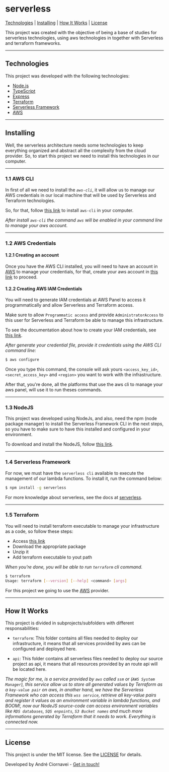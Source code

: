 # serverless

[Technologies](#-technologies)
|
[Installing](#-installing)
|
[How It Works](#-how-it-works)
|
[License](#-license)


This project was created with the objective of being a base of studies for serverless technologies, using aws technologies in together with Serverless and terraform frameworks.

---

## Technologies

This project was developed with the following technologies:

- [Node.js][nodejs]
- [TypeScript][typescript]
- [Express][express]
- [Terraform][terraform]
- [Serverless Framework][serverless]
- [AWS][aws]

---

## Installing

Well, the serverless architecture needs some technologies to keep everything organized and abstract all the complexity from the cloud provider. So, to start this project we need to install this technologies in our computer. 

---

### 1.1 AWS CLI

In first of all we need to install the _`aws-cli`_, it will allow us to manage our AWS credentials in our local machine that will be used by Serverless and Terraform technologies.

So, for that, follow [this link](https://docs.aws.amazon.com/cli/latest/userguide/install-cliv2.html) to install `aws-cli` in your computer.

_After install `aws-cli` the command `aws` will be enabled in your command line to manage your aws account._

---

### 1.2 AWS Credentials

#### 1.2.1 Creating an account

Once you have the AWS CLI installed, you will need to have an account in [AWS](https://aws.amazon.com/) to manage your credentials, for that, create your aws account in [this link](https://portal.aws.amazon.com/billing/signup#/start) to proceed.

#### 1.2.2 Creating AWS IAM Credentials

You will need to generate IAM credentials at AWS Panel to access it programmatically and allow Serverless and Terraform access.

Make sure to allow `Programmatic access` and provide `AdministratorAccess` to this user for Serverless and Terraform be able to manage this infrastructure.

To see the documentation about how to create your IAM credentials, see [this link](https://docs.aws.amazon.com/sdk-for-javascript/v2/developer-guide/getting-your-credentials.html).

_After generate your credential file, provide it credentials using the AWS CLI command line:_

```bash
$ aws configure
```

Once you type this command, the console will ask yours `<access_key_id>`, `<secret_access_key>` and `<region>` you want to work with the infrastructure.

After that, you're done, all the platforms that use the aws cli to manage your aws panel, will use it to run theses commands.

---

### 1.3 NodeJS

This project was developed using NodeJs, and also, need the npm (node package manager) to install the Serverless Framework CLI in the next steps, so you have to make sure to have this installed and configured in your environment.


To download and install the NodeJS, follow [this link](https://nodejs.org/en/download/).

---

### 1.4 Serverless Framework

For now, we must have the `serverless cli` available to execute the management of our lambda functions. To install it, run the command below:

```bash
$ npm install -g serverless
```

For more knowledge about serverless, see the docs at [serverless](https://www.serverless.com/framework/docs/).

---

### 1.5 Terraform

You will need to install terraform executable to manage your infrastructure as a code, so follow these steps:

- Access [this link](https://www.terraform.io/downloads.html)
- Download the appropriate package
- Unzip it
- Add terraform executable to yout path

_When you're done, you will be able to run `terraform` cli command._

```bash
$ terraform
Usage: terraform [--version] [--help] <command> [args]
```

For this project we going to use the [AWS](https://www.terraform.io/docs/providers/aws/index.html) provider.

---

## How It Works

This project is divided in subprojects/subfolders  with different responsabilities:

-   `terraform`: This folder contains all files needed to deploy our infrastructure, it means that all services provided by aws can be configured and deployed here.

-   `api`: This folder contains all serverless files needed to deploy our source project as api, it means that all resources provided by an route api will be located here.

_The magic for me, is a service provided by `aws` called `ssm` or (`AWS System Manager`), this service allow us to store all  generated values by Terraform as a `key-value pair` on aws, in another hand, we have the Serverless Framework who can access this `wss service`, retrieve all key-value pairs and register it values as an environment variable in lambda functions, and BOOM!, now our NodeJS source-code can access environment variables like `RDS databases`, `SQS enpoints`, `S3 Bucket names` and much more informations generated by Terraform that it needs to work. Everything is connected now._

---

## License

This project is under the MIT license. See the [LICENSE](./LICENSE) for details.

Developed by André Ciornavei - [Get in touch!](https://www.linkedin.com/in/andreciornavei/)


[nodejs]: https://nodejs.org/
[typescript]: https://www.typescriptlang.org/
[express]: https://expo.io/
[terraform]: https://reactjs.org
[serverless]: https://facebook.github.io/react-native/
[aws]: https://yarnpkg.com/